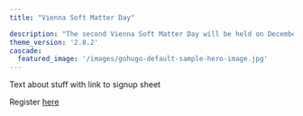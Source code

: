 ```yaml
---
title: "Vienna Soft Matter Day"

description: "The second Vienna Soft Matter Day will be held on December 1st 2023 at the [Erwin Schroedinger Institute](https://www.esi.ac.at/)"
theme_version: '2.8.2'
cascade:
  featured_image: '/images/gohugo-default-sample-hero-image.jpg'
---
```


Text about stuff with link to signup sheet 

Register [here](https://forms.gle/t31yk89tL9xEsjy69)
